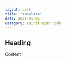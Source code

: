 ```yaml
---
layout: post
title: "Template"
date: 2020-01-01
category: spirit mind body
---
```


## Heading
Content
